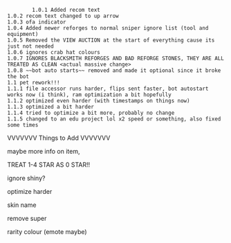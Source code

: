             1.0.1 Added recom text
    1.0.2 recom text changed to up arrow
    1.0.3 ofa indicator
    1.0.4 Added newer reforges to normal sniper ignore list (tool and equipment)
    1.0.5 Removed the VIEW AUCTION at the start of everything cause its just not needed
    1.0.6 ignores crab hat colours
    1.0.7 IGNORES BLACKSMITH REFORGES AND BAD REFORGE STONES, THEY ARE ALL TREATED AS CLEAN <actual massive change>
    1.0.8 ~~bot auto starts~~ removed and made it optional since it broke the bot
    1.1 pet rework!!!
    1.1.1 file accessor runs harder, flips sent faster, bot autostart works now (i think), ram optimization a bit hopefully
    1.1.2 optimized even harder (with timestamps on things now)
    1.1.3 optimized a bit harder
    1.1.4 tried to optimize a bit more, probably no change
    1.1.5 changed to an edu project lol x2 speed or something, also fixed some times


    
VVVVVVV Things to Add VVVVVVV


maybe more info on item,

TREAT 1-4 STAR AS 0 STAR!!

ignore shiny?

optimize harder


skin name

remove super

rarity colour (emote maybe)
